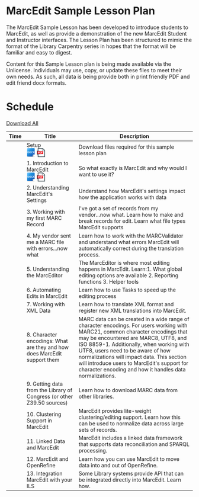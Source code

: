 # MarcEdit Sample Lesson Plan

The MarcEdit Sample Lesson has been developed to introduce students to MarcEdit, as well as provide a demonstration of the new MarcEdit Student and Instructor interfaces.  The Lesson Plan has been structured to mimic the format of the Library Carpentry series in hopes that the format will be familiar and easy to digest.  

Content for this Sample Lesson plan is being made available via the Unlicense.  Individuals may use, copy, or update these files to meet their own needs.  As such, all data is being provide both in print friendly PDF and edit friend docx formats.  


# Schedule
[Download All](https://github.com/reeset/marcedit_sample_lesson_plan/archive/master.zip)

|Time | Title | Description |
| --- | ---   | ---         |
|     | Setup <br />[![alt text](https://github.com/reeset/marcedit_sample_lesson_plan/blob/master/images/docx.png "Download Docx Version")](https://github.com/reeset/marcedit_sample_lesson_plan/blob/master/docx/setup.docx) [![alt text](https://github.com/reeset/marcedit_sample_lesson_plan/blob/master/images/pdf.png "Download PDF Version")](https://github.com/reeset/marcedit_sample_lesson_plan/blob/master/pdf/setup.pdf) | Download files required for this sample lesson plan |
|     | 1. Introduction to MarcEdit <br />[![alt text](https://github.com/reeset/marcedit_sample_lesson_plan/blob/master/images/docx.png "Download Docx Version")](https://github.com/reeset/marcedit_sample_lesson_plan/blob/master/docx/Introduction2marcedit.docx) [![alt text](https://github.com/reeset/marcedit_sample_lesson_plan/blob/master/images/pdf.png "Download PDF Version")](https://github.com/reeset/marcedit_sample_lesson_plan/blob/master/pdf/Introduction2marcedit.pdf) | So what exactly is MarcEdit and why would I want to use it? |
|     | 2. Understanding MarcEdit's Settings | Understand how MarcEdit's settings impact how the application works with data |
|     | 3. Working with my first MARC Record | I've got a set of records from my vendor...now what. Learn how to make and break records for edit. Learn what file types MarcEdit supports  |
|     | 4. My vendor sent me a MARC file with errors...now what  | Learn how to work with the MARCValidator and understand what errors MarcEdit will                                                         automatically correct during the translation process. |
|     | 5. Understanding the MarcEditor | The MarcEditor is where most editing happens in MarcEdit.  Learn:1. What global editing options are available 2. Reporting functions 3. Helper tools   |
|     | 6. Automating Edits in MarcEdit | Learn how to use Tasks to speed up the editing process |
|     | 7. Working with XML Data  | Learn how to translate XML format and register new XML translations into MarcEdit. |
|     | 8. Character encodings: What are they and how does MarcEdit support them | MARC data can be created in a wide range of character encodings.  For users working with MARC21, common character encodings that may be encountered are MARC8, UTF8, and ISO 8859-1.  Additionally, when working with UTF8, users need to be aware of how normalizations will impact data.  This section will introduce users to MarcEdit's support for character encoding and how it handles data normalizations. |
|    | 9. Getting data from the Library of Congress (or other Z39.50 sources) | Learn how to download MARC data from other libraries. |
|    | 10. Clustering Support in MarcEdit | MarcEdit provides lite-weight clustering/editing support.  Learn how this can be used to normalize data across large sets of records. |
|    | 11. Linked Data and MarcEdit | MarcEdit includes a linked data framework that supports data reconciliation and SPARQL processing. |
|    | 12. MarcEdit and OpenRefine | Learn how you can use MarcEdit to move data into and out of OpenRefine. |
|    | 13. Integration MarcEdit with your ILS | Some Library systems provide API that can be integrated directly into MarcEdit.  Learn how. |
                                          
